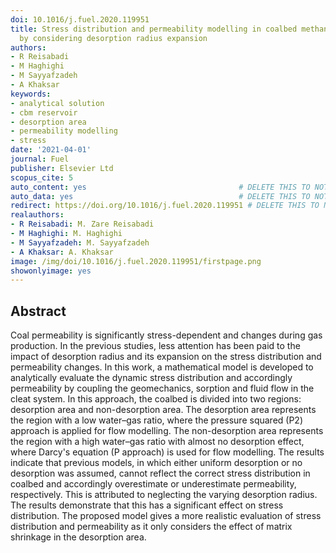 ```yaml
---
doi: 10.1016/j.fuel.2020.119951
title: Stress distribution and permeability modelling in coalbed methane reservoirs
  by considering desorption radius expansion
authors:
- R Reisabadi
- M Haghighi
- M Sayyafzadeh
- A Khaksar
keywords:
- analytical solution
- cbm reservoir
- desorption area
- permeability modelling
- stress
date: '2021-04-01'
journal: Fuel
publisher: Elsevier Ltd
scopus_cite: 5
auto_content: yes                                  # DELETE THIS TO NOT AUTO GENERATE CONTENT
auto_data: yes                                     # DELETE THIS TO NOT AUTO GENERATE METADATA
redirect: https://doi.org/10.1016/j.fuel.2020.119951 # DELETE THIS TO NOT REDIRECT
realauthors:
- R Reisabadi: M. Zare Reisabadi
- M Haghighi: M. Haghighi
- M Sayyafzadeh: M. Sayyafzadeh
- A Khaksar: A. Khaksar
image: /img/doi/10.1016/j.fuel.2020.119951/firstpage.png
showonlyimage: yes
---
```



## Abstract
Coal permeability is significantly stress-dependent and changes during gas production. In the previous studies, less attention has been paid to the impact of desorption radius and its expansion on the stress distribution and permeability changes. In this work, a mathematical model is developed to analytically evaluate the dynamic stress distribution and accordingly permeability by coupling the geomechanics, sorption and fluid flow in the cleat system. In this approach, the coalbed is divided into two regions: desorption area and non-desorption area. The desorption area represents the region with a low water–gas ratio, where the pressure squared (P2) approach is applied for flow modelling. The non-desorption area represents the region with a high water–gas ratio with almost no desorption effect, where Darcy's equation (P approach) is used for flow modelling. The results indicate that previous models, in which either uniform desorption or no desorption was assumed, cannot reflect the correct stress distribution in coalbed and accordingly overestimate or underestimate permeability, respectively. This is attributed to neglecting the varying desorption radius. The results demonstrate that this has a significant effect on stress distribution. The proposed model gives a more realistic evaluation of stress distribution and permeability as it only considers the effect of matrix shrinkage in the desorption area.
